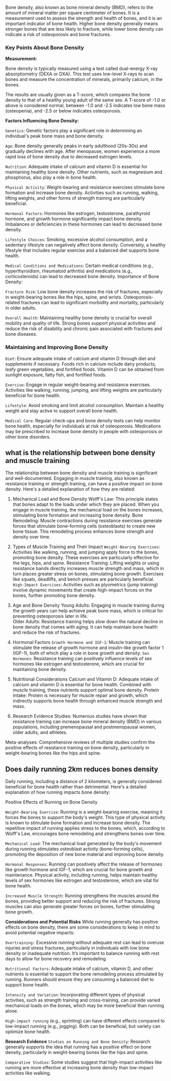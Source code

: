 Bone density, also known as bone mineral density (BMD), refers to the amount of mineral matter per square centimeter of bones. It is a measurement used to assess the strength and health of bones, and it is an important indicator of bone health. Higher bone density generally means stronger bones that are less likely to fracture, while lower bone density can indicate a risk of osteoporosis and bone fractures.

### Key Points About Bone Density

**Measurement:**

Bone density is typically measured using a test called dual-energy X-ray absorptiometry (DEXA or DXA). This test uses low-level X-rays to scan bones and measure the concentration of minerals, primarily calcium, in the bones.  

The results are usually given as a T-score, which compares the bone density to that of a healthy young adult of the same sex. A T-score of -1.0 or above is considered normal, between -1.0 and -2.5 indicates low bone mass (osteopenia), and -2.5 or below indicates osteoporosis.

**Factors Influencing Bone Density:**

`Genetics`: Genetic factors play a significant role in determining an individual's peak bone mass and bone density.  

`Age`: Bone density generally peaks in early adulthood (20s-30s) and gradually declines with age. After menopause, women experience a more rapid loss of bone density due to decreased estrogen levels.  

`Nutrition`: Adequate intake of calcium and vitamin D is essential for maintaining healthy bone density. Other nutrients, such as magnesium and phosphorus, also play a role in bone health.  

`Physical Activity`: Weight-bearing and resistance exercises stimulate bone formation and increase bone density. Activities such as running, walking, lifting weights, and other forms of strength training are particularly beneficial.  

`Hormonal Factors`: Hormones like estrogen, testosterone, parathyroid hormone, and growth hormone significantly impact bone density. Imbalances or deficiencies in these hormones can lead to decreased bone density.  

`Lifestyle Choices`: Smoking, excessive alcohol consumption, and a sedentary lifestyle can negatively affect bone density. Conversely, a healthy lifestyle that includes regular exercise and a balanced diet supports bone health.

`Medical Conditions and Medications`: Certain medical conditions (e.g., hyperthyroidism, rheumatoid arthritis) and medications (e.g., corticosteroids) can lead to decreased bone density.
Importance of Bone Density:

`Fracture Risk`: Low bone density increases the risk of fractures, especially in weight-bearing bones like the hips, spine, and wrists. Osteoporosis-related fractures can lead to significant morbidity and mortality, particularly in older adults.  

`Overall Health`: Maintaining healthy bone density is crucial for overall mobility and quality of life. Strong bones support physical activities and reduce the risk of disability and chronic pain associated with fractures and bone diseases.  

### Maintaining and Improving Bone Density

`Diet`: Ensure adequate intake of calcium and vitamin D through diet and supplements if necessary. Foods rich in calcium include dairy products, leafy green vegetables, and fortified foods. Vitamin D can be obtained from sunlight exposure, fatty fish, and fortified foods.  

`Exercise`: Engage in regular weight-bearing and resistance exercises. Activities like walking, running, jumping, and lifting weights are particularly beneficial for bone health.  

`Lifestyle`: Avoid smoking and limit alcohol consumption. Maintain a healthy weight and stay active to support overall bone health.  

`Medical Care`: Regular check-ups and bone density tests can help monitor bone health, especially for individuals at risk of osteoporosis. Medications may be prescribed to increase bone density in people with osteoporosis or other bone disorders.  

## what is the relationship between bone density and muscle training
The relationship between bone density and muscle training is significant and well-documented. Engaging in muscle training, also known as resistance training or strength training, can have a positive impact on bone density. Here's a detailed explanation of how they are related:

1. Mechanical Load and Bone Density
Wolff's Law: This principle states that bones adapt to the loads under which they are placed. When you engage in muscle training, the mechanical load on the bones increases, stimulating bone formation and increasing bone density.
Bone Remodeling: Muscle contractions during resistance exercises generate forces that stimulate bone-forming cells (osteoblasts) to create new bone tissue. This remodeling process enhances bone strength and density over time.


3. Types of Muscle Training and Their Impact
`Weight-Bearing Exercises`: Activities like walking, running, and jumping apply force to the bones, promoting bone density. These exercises are particularly effective for the legs, hips, and spine.
Resistance Training: Lifting weights or using resistance bands directly increases muscle strength and mass, which in turn places greater stress on bones, stimulating bone growth. Exercises like squats, deadlifts, and bench presses are particularly beneficial.   
`High-Impact Exercises`: Activities such as plyometrics (jump training) involve dynamic movements that create high-impact forces on the bones, further promoting bone density.

5. Age and Bone Density
Young Adults: Engaging in muscle training during the growth years can help achieve peak bone mass, which is critical for preventing osteoporosis later in life.   
Older Adults: Resistance training helps slow down the natural decline in bone density that comes with aging. It can help maintain bone health and reduce the risk of fractures.   

6. Hormonal Factors
`Growth Hormone and IGF-1`: Muscle training can stimulate the release of growth hormone and insulin-like growth factor 1 (IGF-1), both of which play a role in bone growth and density.
`Sex Hormones`: Resistance training can positively influence levels of sex hormones like estrogen and testosterone, which are crucial for maintaining bone density.

8. Nutritional Considerations
Calcium and Vitamin D: Adequate intake of calcium and vitamin D is essential for bone health. Combined with muscle training, these nutrients support optimal bone density.
Protein Intake: Protein is necessary for muscle repair and growth, which indirectly supports bone health through enhanced muscle strength and mass.

10. Research Evidence
Studies: Numerous studies have shown that resistance training can increase bone mineral density (BMD) in various populations, including premenopausal and postmenopausal women, older adults, and athletes.

Meta-analyses: Comprehensive reviews of multiple studies confirm the positive effects of resistance training on bone density, particularly in weight-bearing bones like the hips and spine.

## Does daily running 2km reduces bones density 
Daily running, including a distance of 2 kilometers, is generally considered beneficial for bone health rather than detrimental. Here's a detailed explanation of how running impacts bone density:

Positive Effects of Running on Bone Density

`Weight-Bearing Exercise`: Running is a weight-bearing exercise, meaning it forces the bones to support the body's weight. This type of physical activity is known to stimulate bone formation and increase bone density. The repetitive impact of running applies stress to the bones, which, according to Wolff's Law, encourages bone remodeling and strengthens bones over time.

`Mechanical Load`: The mechanical load generated by the body's movement during running stimulates osteoblast activity (bone-forming cells), promoting the deposition of new bone material and improving bone density.

`Hormonal Responses`: Running can positively affect the release of hormones like growth hormone and IGF-1, which are crucial for bone growth and maintenance.
Physical activity, including running, helps maintain healthy levels of sex hormones like estrogen and testosterone, which are vital for bone health.

`Increased Muscle Strength`: Running strengthens the muscles around the bones, providing better support and reducing the risk of fractures. Strong muscles can also generate greater forces on bones, further stimulating bone growth.

**Considerations and Potential Risks**
While running generally has positive effects on bone density, there are some considerations to keep in mind to avoid potential negative impacts:

`Overtraining:` Excessive running without adequate rest can lead to overuse injuries and stress fractures, particularly in individuals with low bone density or inadequate nutrition.
It’s important to balance running with rest days to allow for bone recovery and remodeling.

`Nutritional Factors`: Adequate intake of calcium, vitamin D, and other nutrients is essential to support the bone remodeling process stimulated by running.
Runners should ensure they are consuming a balanced diet to support bone health.

`Intensity and Variation`: Incorporating different types of physical activities, such as strength training and cross-training, can provide varied mechanical loads on the bones, which may be more beneficial than running alone.

`High-impact running` (e.g., sprinting) can have different effects compared to low-impact running (e.g., jogging). Both can be beneficial, but variety can optimize bone health.

**Research Evidence**
`Studies on Running and Bone Density`: Research generally supports the idea that running has a positive effect on bone density, particularly in weight-bearing bones like the hips and spine.  

`Comparative Studies`: Some studies suggest that high-impact activities like running are more effective at increasing bone density than low-impact activities like walking.  

